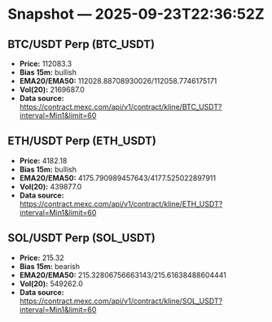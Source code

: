# Snapshot — 2025-09-23T22:36:52Z

## BTC/USDT Perp (BTC_USDT)
- **Price:** 112083.3
- **Bias 15m:** bullish
- **EMA20/EMA50:** 112028.88708930026/112058.7746175171
- **Vol(20):** 2169687.0
- **Data source:** https://contract.mexc.com/api/v1/contract/kline/BTC_USDT?interval=Min1&limit=60

## ETH/USDT Perp (ETH_USDT)
- **Price:** 4182.18
- **Bias 15m:** bullish
- **EMA20/EMA50:** 4175.790989457643/4177.525022897911
- **Vol(20):** 439877.0
- **Data source:** https://contract.mexc.com/api/v1/contract/kline/ETH_USDT?interval=Min1&limit=60

## SOL/USDT Perp (SOL_USDT)
- **Price:** 215.32
- **Bias 15m:** bearish
- **EMA20/EMA50:** 215.32806756663143/215.61638488604441
- **Vol(20):** 549262.0
- **Data source:** https://contract.mexc.com/api/v1/contract/kline/SOL_USDT?interval=Min1&limit=60
